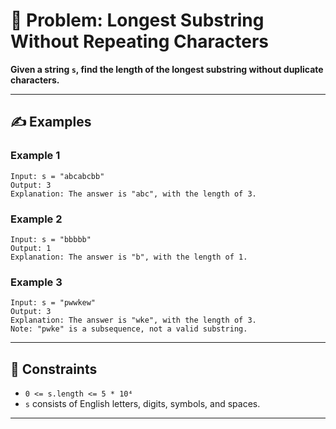 

# 📌 Problem: Longest Substring Without Repeating Characters

**Given a string `s`, find the length of the longest substring without duplicate characters.**

---

## ✍️ Examples

### Example 1

```
Input: s = "abcabcbb"
Output: 3
Explanation: The answer is "abc", with the length of 3.
```

### Example 2

```
Input: s = "bbbbb"
Output: 1
Explanation: The answer is "b", with the length of 1.
```

### Example 3

```
Input: s = "pwwkew"
Output: 3
Explanation: The answer is "wke", with the length of 3.
Note: "pwke" is a subsequence, not a valid substring.
```

---

## 📎 Constraints

* `0 <= s.length <= 5 * 10⁴`
* `s` consists of English letters, digits, symbols, and spaces.

---
